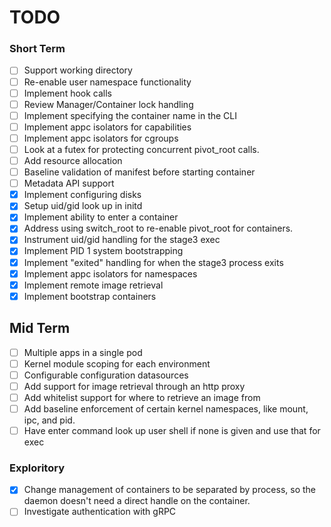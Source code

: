 # TODO

### Short Term

- [ ] Support working directory
- [ ] Re-enable user namespace functionality
- [ ] Implement hook calls
- [ ] Review Manager/Container lock handling
- [ ] Implement specifying the container name in the CLI
- [ ] Implement appc isolators for capabilities
- [ ] Implement appc isolators for cgroups
- [ ] Look at a futex for protecting concurrent pivot_root calls.
- [ ] Add resource allocation
- [ ] Baseline validation of manifest before starting container
- [ ] Metadata API support
- [X] Implement configuring disks
- [X] Setup uid/gid look up in initd
- [X] Implement ability to enter a container
- [X] Address using switch\_root to re-enable pivot\_root for containers.
- [X] Instrument uid/gid handling for the stage3 exec
- [X] Implement PID 1 system bootstrapping
- [X] Implement "exited" handling for when the stage3 process exits
- [X] Implement appc isolators for namespaces
- [X] Implement remote image retrieval
- [X] Implement bootstrap containers

## Mid Term

- [ ] Multiple apps in a single pod
- [ ] Kernel module scoping for each environment
- [ ] Configurable configuration datasources
- [ ] Add support for image retrieval through an http proxy
- [ ] Add whitelist support for where to retrieve an image from
- [ ] Add baseline enforcement of certain kernel namespaces, like mount, ipc,
  and pid.
- [ ] Have enter command look up user shell if none is given and use that for
  exec

### Exploritory

- [X] Change management of containers to be separated by process, so the daemon
  doesn't need a direct handle on the container.
- [ ] Investigate authentication with gRPC
